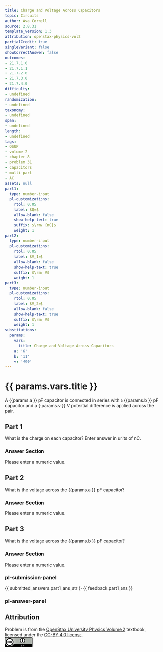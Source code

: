 ```yaml
---
title: Charge and Voltage Across Capacitors
topic: Circuits
author: Ava Cornell
source: 2.8.31
template_version: 1.3
attribution: openstax-physics-vol2
partialCredit: true
singleVariant: false
showCorrectAnswer: false
outcomes:
- 21.7.1.0
- 21.7.1.1
- 21.7.2.0
- 21.7.3.0
- 21.7.4.0
difficulty:
- undefined
randomization:
- undefined
taxonomy:
- undefined
span:
- undefined
length:
- undefined
tags:
- OSUP
- volume 2
- chapter 8
- problem 31
- capacitors
- multi-part
- AC
assets: null
part1:
  type: number-input
  pl-customizations:
    rtol: 0.05
    label: $Q=$
    allow-blank: false
    show-help-text: true
    suffix: $\rm\ {nC}$
    weight: 1
part2:
  type: number-input
  pl-customizations:
    rtol: 0.05
    label: $V_1=$
    allow-blank: false
    show-help-text: true
    suffix: $\rm\ V$
    weight: 1
part3:
  type: number-input
  pl-customizations:
    rtol: 0.05
    label: $V_2=$
    allow-blank: false
    show-help-text: true
    suffix: $\rm\ V$
    weight: 1
substitutions:
  params:
    vars:
      title: Charge and Voltage Across Capacitors
    a: '6'
    b: '11'
    v: '490'
---
```

# {{ params.vars.title }}
A {{params.a }}$\textrm{ pF}$ capacitor is connected in series with a {{params.b }}$\textrm{ pF}$ capacitor and a {{params.v }}$\textrm{ V}$ potential difference is applied across the pair.

## Part 1

What is the charge on each capacitor? Enter answer in units of nC.

### Answer Section

Please enter a numeric value.

## Part 2

What is the voltage across the {{params.a }}$\textrm{ pF}$ capacitor?

### Answer Section

Please enter a numeric value.

## Part 3

What is the voltage across the {{params.b }}$\textrm{ pF}$ capacitor?

### Answer Section

Please enter a numeric value.

### pl-submission-panel

{{ submitted_answers.part1_ans_str }}
{{ feedback.part1_ans }}

### pl-answer-panel

## Attribution

Problem is from the [OpenStax University Physics Volume 2](https://openstax.org/details/books/university-physics-volume-2) textbook, licensed under the [CC-BY 4.0 license](https://creativecommons.org/licenses/by/4.0/).<br>![Image representing the Creative Commons 4.0 BY license.](https://raw.githubusercontent.com/firasm/bits/master/by.png)